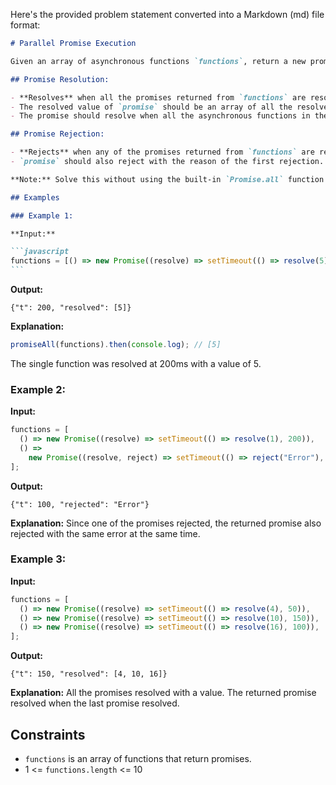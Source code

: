 Here's the provided problem statement converted into a Markdown (md) file format:

````markdown
# Parallel Promise Execution

Given an array of asynchronous functions `functions`, return a new promise `promise`. Each function in the array accepts no arguments and returns a promise. All the promises should be executed in parallel.

## Promise Resolution:

- **Resolves** when all the promises returned from `functions` are resolved successfully in parallel.
- The resolved value of `promise` should be an array of all the resolved values of promises in the same order as they were in the `functions`.
- The promise should resolve when all the asynchronous functions in the array have completed execution in parallel.

## Promise Rejection:

- **Rejects** when any of the promises returned from `functions` are rejected.
- `promise` should also reject with the reason of the first rejection.

**Note:** Solve this without using the built-in `Promise.all` function.

## Examples

### Example 1:

**Input:**

```javascript
functions = [() => new Promise((resolve) => setTimeout(() => resolve(5), 200))];
```
````

**Output:**

```
{"t": 200, "resolved": [5]}
```

**Explanation:**

```javascript
promiseAll(functions).then(console.log); // [5]
```

The single function was resolved at 200ms with a value of 5.

### Example 2:

**Input:**

```javascript
functions = [
  () => new Promise((resolve) => setTimeout(() => resolve(1), 200)),
  () =>
    new Promise((resolve, reject) => setTimeout(() => reject("Error"), 100)),
];
```

**Output:**

```
{"t": 100, "rejected": "Error"}
```

**Explanation:**
Since one of the promises rejected, the returned promise also rejected with the same error at the same time.

### Example 3:

**Input:**

```javascript
functions = [
  () => new Promise((resolve) => setTimeout(() => resolve(4), 50)),
  () => new Promise((resolve) => setTimeout(() => resolve(10), 150)),
  () => new Promise((resolve) => setTimeout(() => resolve(16), 100)),
];
```

**Output:**

```
{"t": 150, "resolved": [4, 10, 16]}
```

**Explanation:**
All the promises resolved with a value. The returned promise resolved when the last promise resolved.

## Constraints

- `functions` is an array of functions that return promises.
- 1 <= `functions.length` <= 10

```


```
